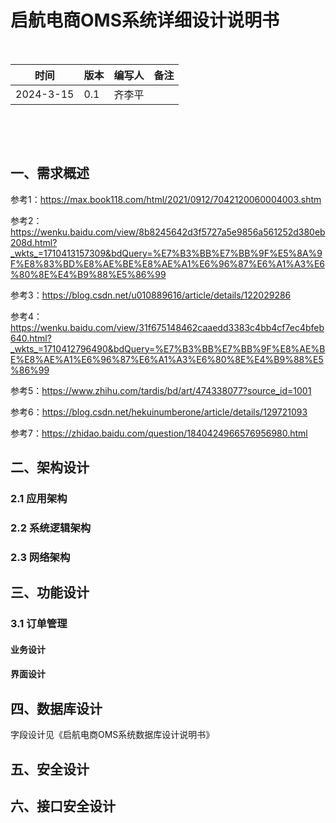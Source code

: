 # 启航电商OMS系统详细设计说明书


&nbsp;&nbsp;




| 时间 | 版本  | 编写人 |备注 |
| --- |    --- | --- | --- |
| 2024-3-15 | 0.1 | 齐李平 |  |

<div style=”page-break-after: always;”></div>

&nbsp;&nbsp;

&nbsp;



## 一、需求概述
参考1：https://max.book118.com/html/2021/0912/7042120060004003.shtm

参考2：https://wenku.baidu.com/view/8b8245642d3f5727a5e9856a561252d380eb208d.html?_wkts_=1710413157309&bdQuery=%E7%B3%BB%E7%BB%9F%E5%8A%9F%E8%83%BD%E8%AE%BE%E8%AE%A1%E6%96%87%E6%A1%A3%E6%80%8E%E4%B9%88%E5%86%99

参考3：https://blog.csdn.net/u010889616/article/details/122029286

参考4：https://wenku.baidu.com/view/31f675148462caaedd3383c4bb4cf7ec4bfeb640.html?_wkts_=1710412796490&bdQuery=%E7%B3%BB%E7%BB%9F%E8%AE%BE%E8%AE%A1%E6%96%87%E6%A1%A3%E6%80%8E%E4%B9%88%E5%86%99

参考5：https://www.zhihu.com/tardis/bd/art/474338077?source_id=1001

参考6：https://blog.csdn.net/hekuinumberone/article/details/129721093

参考7：https://zhidao.baidu.com/question/1840424966576956980.html

## 二、架构设计
### 2.1 应用架构

### 2.2 系统逻辑架构

### 2.3 网络架构

## 三、功能设计

### 3.1 订单管理

#### 业务设计

#### 界面设计

## 四、数据库设计

字段设计见《启航电商OMS系统数据库设计说明书》

## 五、安全设计

## 六、接口安全设计
